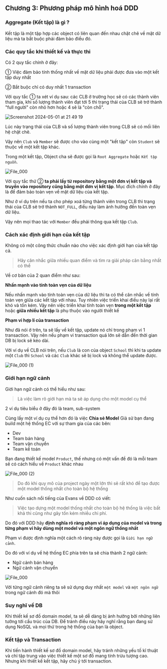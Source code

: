## Chương 3: Phương pháp mô hình hoá DDD

### Aggregate (Kết tập) là gì ?

Kết tập là một tập hợp các object có liên quan đến nhau chặt chẽ về mặt dữ liệu mà ta bắt buộc phải đảm bảo điều đó.

### Các quy tắc khi thiết kế và thực thi

Có 2 quy tắc chính ở đây:

① Việc đảm bảo tính thống nhất về mặt dữ liệu phải được đưa vào một kết tập duy nhất

② Bắt buộc chỉ có duy nhất 1 transaction

Với quy tắc ① ta xét ví dụ sau: các CLB ở trường học sẽ có các thành viên tham gia, khi số lượng thành viên đạt tới 5 thì trạng thái của CLB sẽ trở thành "full người" còn nhỏ hơn hoặc 4 sẽ là "còn chỗ".

![Screenshot 2024-05-01 at 21 49 19](https://github.com/tuananhhedspibk/tuananhhedspibk.github.io/assets/15076665/f4597436-3e8f-4a6c-9a5b-a209e82b619f)


Lúc này trạng thái của CLB và số lượng thành viên trong CLB sẽ có mối liên hệ chặt chẽ.

Vậy nên `Club` và `Member` sẽ được cho vào cùng một "kết tập" còn `Student` sẽ thuộc về một kết tập khác.

Trong một kết tập, Object cha sẽ được gọi là `Root Aggregate` hoặc `Kết tập nguồn`.

![File_000](https://user-images.githubusercontent.com/15076665/173838944-d55ed06b-84e4-4e50-a894-32fd335d7aed.png)

Với quy tắc thứ ② **ta phải lấy từ repository bằng một đơn vị kết tập và truyền vào repository cũng bằng một đơn vị kết tập**. Mục đích chính ở đây là để đảm bảo toàn vẹn về mặt dữ liệu của kết tập.

Như ở ví dụ trên nếu ta cho phép xoá từng thành viên trong CLB thì trạng thái của CLB sẽ trở thành `NOT_FULL`, điều này làm ảnh hưởng đến toàn vẹn dữ liệu.

Vậy nên mọi thao tác với `Member` đều phải thông qua kết tập `Club`.

### Cách xác định giới hạn của kết tập

Không có một công thức chuẩn nào cho việc xác định giới hạn của kết tập cả.

> Hãy cân nhắc giữa nhiều quan điểm và tìm ra giải pháp cân bằng nhất có thể

Về cơ bản của 2 quan điểm như sau:

**Nhấn mạnh vào tính toàn vẹn của dữ liệu**

Nếu nhấn mạnh vào tính toàn vẹn của dữ liệu thì ta có thể cân nhắc về tính toàn vẹn giữa các kết tập với nhau. Tuy nhiên việc triển khai điều này lại rất khó và tốn kém. Vậy nên việc triển khai tính toàn vẹn **trong một kết tập** hoặc **giữa nhiều kết tập** là phụ thuộc vào người thiết kế

**Phạm vi hợp lí của transaction**

Như đã nói ở trên, ta sẽ lấy về kết tập, update nó chỉ trong phạm vi 1 transaction. Vậy nên nếu phạm vi transaction quá lớn sẽ dẫn đến thời gian DB bị lock sẽ kéo dài.

Với ví dụ về CLB nói trên, nếu `Club` là con của object `School` thì khi ta update một `Club` thì `School` và các `Club` khác sẽ bị lock và không thể update được.

![File_000 (1)](https://user-images.githubusercontent.com/15076665/173846343-2b9a9b50-4cff-48b8-99ba-625a199664eb.png)

### Giới hạn ngữ cảnh

Giới hạn ngữ cảnh có thể hiểu như sau:

> Là việc làm rõ giới hạn mà ta sẽ áp dụng cho một model cụ thể

2 ví dụ tiêu biểu ở đây đó là team, sub-system

Cùng lấy một ví dụ cụ thể hơn đó là việc **Chia sẻ Model**
Giả sử bạn đang build một hệ thống EC với sự tham gia của các bên:
- Dev
- Team bán hàng
- Team vận chuyển
- Team kế toán

Bạn đang thiết kế model `Product`, thế nhưng có một vấn đề đó là mỗi team sẽ có cách hiểu về `Product` khác nhau

![File_000 (2)](https://user-images.githubusercontent.com/15076665/173850043-6c28cb7e-c14a-4e5a-a89b-b7142db1346a.png)

> Do đó khi quy mô của project ngày một lớn thì sẽ rất khó để tạo được một model thống nhất cho toàn bộ hệ thống

Như cuốn sách nổi tiếng của Evans về DDD có viết:

> Việc tạo dựng một model thống nhất cho toàn bộ hệ thống là việc bất khả thi cũng như gây tốn kém nhiều chi phí.

Do đó với DDD hãy **định nghĩa rõ ràng phạm vi áp dụng của model và trong từng phạm vi hãy dùng một model và một ngôn ngữ thống nhất**

Phạm vi được định nghĩa một cách rõ ràng này được gọi là `Giới hạn ngữ cảnh`.

Do đó với ví dụ về hệ thống EC phía trên ta sẽ chia thành 2 ngữ cảnh:
- Ngữ cảnh bán hàng
- Ngữ cảnh vận chuyển

![File_000](https://user-images.githubusercontent.com/15076665/174430292-468518c7-389f-445d-b57c-29df0814108c.png)

Với từng ngữ cảnh riêng ta sẽ sử dụng duy nhất `một model` và `một ngôn ngữ` trong ngữ cảnh đó mà thôi

### Suy nghĩ về DB

Khi thiết kế sơ đồ domain model, ta sẽ dễ dàng bị ảnh hưởng bởi những liên tưởng tới cấu trúc của DB. Để tránh điều này hãy nghĩ rằng bạn đang sử dụng NoSQL và mọi thứ trong hệ thống của bạn là object.

### Kết tập và Transaction

Khi tiến hành thiết kế sơ đồ domain model, hãy tránh những yếu tố kĩ thuật và chỉ tập trung vào việc thiết kế một sơ đồ mang tính trừu tượng cao. Nhưng khi thiết kế kết tập, hãy chú ý tới transaction.
